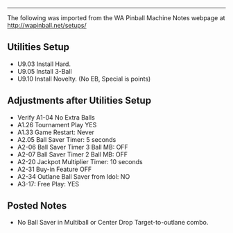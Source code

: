 ***
The following was imported from the WA Pinball Machine Notes webpage at http://wapinball.net/setups/
## Utilities Setup
-   U9.03 Install Hard.
-   U9.05 Install 3-Ball
-   U9.10 Install Novelty. (No EB, Special is points)
## Adjustments after Utilities Setup
-   Verify A1-04 No Extra Balls
-   A1.26 Tournament Play YES
-   A1.33 Game Restart: Never
-   A2.05 Ball Saver Timer: 5 seconds
-   A2-06 Ball Saver Timer 3 Ball MB: OFF
-   A2-07 Ball Saver Timer 2 Ball MB: OFF
-   A2-20 Jackpot Multiplier Timer: 10 seconds
-   A2-31 Buy-in Feature OFF
-   A2-34 Outlane Ball Saver from Idol: NO
-   A3-17: Free Play: YES
## Posted Notes
-   No Ball Saver in Multiball or Center Drop Target-to-outlane combo.